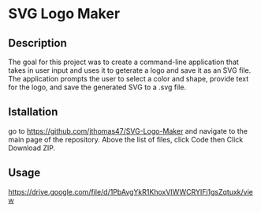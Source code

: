 # SVG Logo Maker 


## Description
The goal for this project was to create a command-line application that takes in user input and uses it to geterate a logo and save it as an SVG file. The application prompts the user to select a color and shape, provide text for the logo, and save the generated SVG to a .svg file. 


## Istallation
go to https://github.com/jthomas47/SVG-Logo-Maker and
navigate to the main page of the repository.
Above the list of files, click Code then 
Click Download ZIP.

## Usage
https://drive.google.com/file/d/1PbAvgYkR1KhoxVIWWCRYIFj1gsZqtuxk/view






